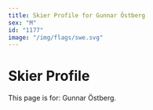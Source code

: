 ```yaml
---
title: Skier Profile for Gunnar Östberg
sex: "M"
id: "1177"
image: "/img/flags/swe.svg" 
---
```


# Skier Profile

This page is for: Gunnar Östberg.
    